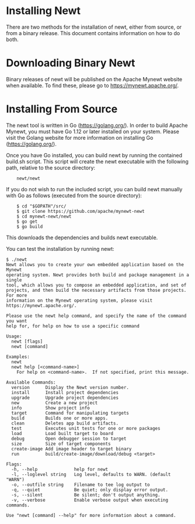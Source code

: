 # Installing Newt

There are two methods for the installation of newt, either from source, or
from a binary release.  This document contains information on how to do both.

# Downloading Binary Newt

Binary releases of newt will be published on the Apache Mynewt website
when available.  To find these, please go to https://mynewt.apache.org/.

# Installing From Source

The newt tool is written in Go (https://golang.org/).  In order to build Apache
Mynewt, you must have Go 1.12 or later installed on your system.  Please visit
the Golang website for more information on installing Go (https://golang.org/).

Once you have Go installed, you can build newt by running the contained
build.sh script.  This script will create the newt executable with the
following path, relative to the source directory:

```no-highlight
    newt/newt
```

If you do not wish to run the included script, you can build newt manually with Go as follows (executed from the source directory):

```no-highlight
    $ cd "$GOPATH"/src/
    $ git clone https://github.com/apache/mynewt-newt
    $ cd mynewt-newt/newt
    $ go get
    $ go build
```

This downloads the dependencies and builds newt executable.

You can test the installation by running newt:

```no-highlight
$ ./newt
Newt allows you to create your own embedded application based on the Mynewt
operating system. Newt provides both build and package management in a single
tool, which allows you to compose an embedded application, and set of
projects, and then build the necessary artifacts from those projects. For more
information on the Mynewt operating system, please visit
https://mynewt.apache.org/.

Please use the newt help command, and specify the name of the command you want
help for, for help on how to use a specific command

Usage:
  newt [flags]
  newt [command]

Examples:
  newt
  newt help [<command-name>]
    For help on <command-name>.  If not specified, print this message.

Available Commands:
  version      Display the Newt version number.
  install      Install project dependencies
  upgrade      Upgrade project dependencies
  new          Create a new project
  info         Show project info
  target       Command for manipulating targets
  build        Builds one or more apps.
  clean        Deletes app build artifacts.
  test         Executes unit tests for one or more packages
  load         Load built target to board
  debug        Open debugger session to target
  size         Size of target components
  create-image Add image header to target binary
  run          build/create-image/download/debug <target>

Flags:
  -h, --help              help for newt
  -l, --loglevel string   Log level, defaults to WARN. (default "WARN")
  -o, --outfile string    Filename to tee log output to
  -q, --quiet             Be quiet; only display error output.
  -s, --silent            Be silent; don't output anything.
  -v, --verbose           Enable verbose output when executing commands.

Use "newt [command] --help" for more information about a command.
```
